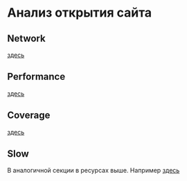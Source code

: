 # Анализ открытия сайта

## Network

[здесь](./src/network/README.md)

## Performance

[здесь](./src/network/README.md)


## Coverage

[здесь](./src/network/README.md)

## Slow

В аналогичной секции в ресурсах выше. Например [здесь](./src/network/README.md#slow)